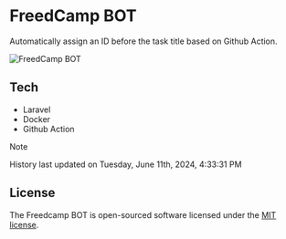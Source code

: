 # FreedCamp BOT

Automatically assign an ID before the task title based on Github Action.

![FreedCamp BOT](https://repository-images.githubusercontent.com/737932867/7d34798b-2680-471c-b089-a78a718d3d6a)

## Tech

- Laravel
- Docker
- Github Action

> [!NOTE]  
> History last updated on Tuesday, June 11th, 2024, 4:33:31 PM

## License

The Freedcamp BOT is open-sourced software licensed under the [MIT license](https://opensource.org/licenses/MIT).
